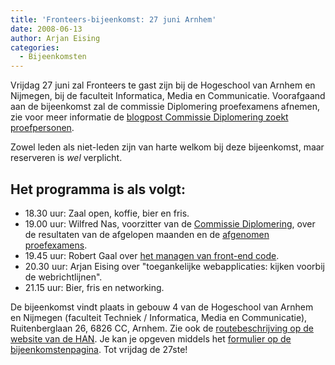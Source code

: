 ```yaml
---
title: 'Fronteers-bijeenkomst: 27 juni Arnhem'
date: 2008-06-13
author: Arjan Eising
categories: 
  - Bijeenkomsten
---
```

Vrijdag 27 juni zal Fronteers te gast zijn bij de Hogeschool van Arnhem en Nijmegen, bij de faculteit Informatica, Media en Communicatie. Voorafgaand aan de bijeenkomst zal de commissie Diplomering proefexamens afnemen, zie voor meer informatie de [blogpost Commissie Diplomering zoekt proefpersonen](/blog/2008/06/commissie-diplomering-zoekt-proefpersonen).

Zowel leden als niet-leden zijn van harte welkom bij deze bijeenkomst, maar reserveren is _wel_ verplicht.

## Het programma is als volgt:

* 18.30 uur: Zaal open, koffie, bier en fris.
* 19.00 uur: Wilfred Nas, voorzitter van de [Commissie Diplomering](/vereniging/commissies/diplomering), over de resultaten van de afgelopen maanden en de [afgenomen proefexamens](/blog/2008/06/commissie-diplomering-zoekt-proefpersonen).
* 19.45 uur: Robert Gaal over [het managen van front-end code](/blog/2008/05/hoe-manage-jij-je-front-end-code).
* 20.30 uur: Arjan Eising over "toegankelijke webapplicaties: kijken voorbij de webrichtlijnen".
* 21.15 uur: Bier, fris en networking.

De bijeenkomst vindt plaats in gebouw 4 van de Hogeschool van Arnhem en Nijmegen (faculteit Techniek / Informatica, Media en Communicatie), Ruitenberglaan 26, 6826 CC, Arnhem. Zie ook de [routebeschrijving op de website van de HAN](http://www1.han.nl/restyle/centraal/route/route.xml?map=arnhem&code=4&lang=nld&restyle=on). Je kan je opgeven middels het [formulier op de bijeenkomstenpagina](/bijeenkomsten/planning). Tot vrijdag de 27ste!
